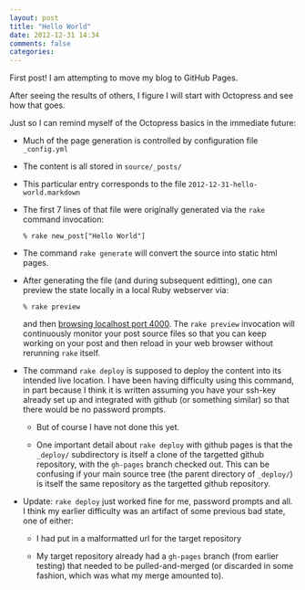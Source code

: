 ```yaml
---
layout: post
title: "Hello World"
date: 2012-12-31 14:34
comments: false
categories: 
---
```


<!---
Apparently Markdown syntax does not have any shorthand for comments
-->

<!---
First 7 lines of this file were generated by command invocation:
  % rake new_post["Hello World"]
-->

First post!
I am attempting to move my blog to GitHub Pages.

After seeing the results of others, I figure I will start with Octopress
and see how that goes.

Just so I can remind myself of the Octopress basics in the immediate future:

* Much of the page generation is controlled by configuration file `_config.yml`

* The content is all stored in `source/_posts/`

* This particular entry corresponds to the file `2012-12-31-hello-world.markdown`

* The first 7 lines of that file were originally generated via the
  `rake` command invocation:

      % rake new_post["Hello World"]

* The command `rake generate` will convert the source into static html pages.

* After generating the file (and during subsequent editting), one can preview
  the state locally in a local Ruby webserver via:

      % rake preview

  and then [browsing localhost port 4000](http://localhost:4000/).
  The `rake preview` invocation will continuously monitor your post
  source files so that you can keep working on your post and then
  reload in your web browser without rerunning `rake` itself.

* The command `rake deploy` is supposed to deploy the content into its intended
  live location.  I have been having difficulty using this command,
  in part because I think it is written assuming you have your ssh-key
  already set up and integrated with github (or something similar) so that
  there would be no password prompts.

  * But of course I have not done this yet.

  * One important detail about `rake deploy` with github pages is that
    the `_deploy/` subdirectory is itself a clone of the targetted
    github repository, with the `gh-pages` branch checked out.
    This can be confusing if your main source tree (the parent
    directory of `_deploy/`) is itself the same repository as the
    targetted github repository.

* Update: `rake deploy` just worked fine for me, password prompts and all.
  I think my earlier difficulty was an artifact of some previous bad
  state, one of either:

  * I had put in a malformatted url for the target repository

  * My target repository already had a `gh-pages` branch (from earlier
    testing) that needed to be pulled-and-merged (or discarded in some
    fashion, which was what my merge amounted to).

